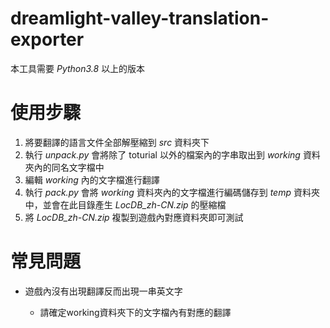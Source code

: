 # dreamlight-valley-translation-exporter


本工具需要 *Python3.8* 以上的版本


# 使用步驟

1. 將要翻譯的語言文件全部解壓縮到 *src* 資料夾下
2. 執行 *unpack.py* 會將除了 toturial 以外的檔案內的字串取出到 *working* 資料夾內的同名文字檔中
3. 編輯 *working* 內的文字檔進行翻譯
4. 執行 *pack.py* 會將 *working* 資料夾內的文字檔進行編碼儲存到 *temp* 資料夾中，並會在此目錄產生 *LocDB_zh-CN.zip* 的壓縮檔
5. 將 *LocDB_zh-CN.zip* 複製到遊戲內對應資料夾即可測試

# 常見問題
* 遊戲內沒有出現翻譯反而出現一串英文字

    * 請確定working資料夾下的文字檔內有對應的翻譯